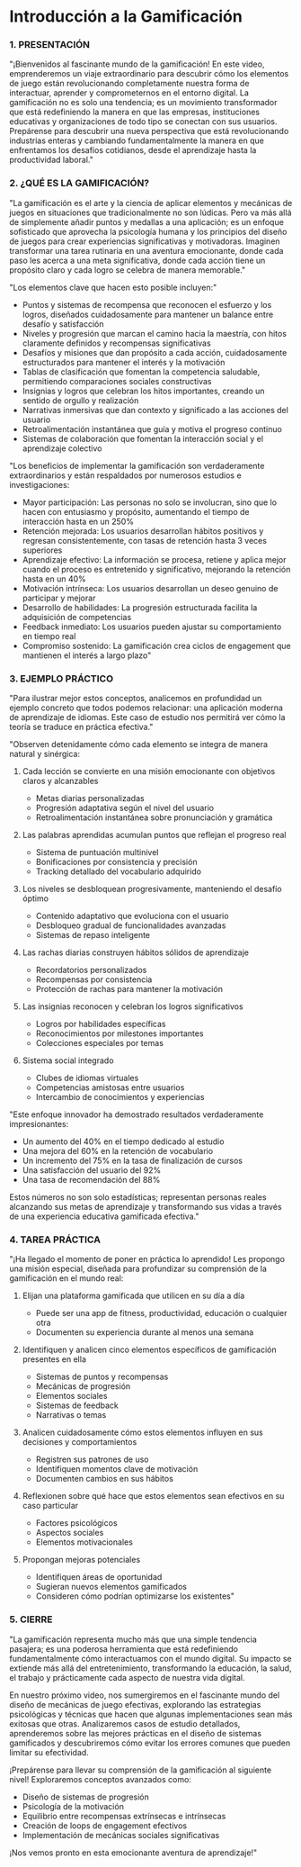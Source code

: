 # Introducción a la Gamificación

### 1. PRESENTACIÓN

"¡Bienvenidos al fascinante mundo de la gamificación! En este video, emprenderemos un viaje extraordinario para descubrir cómo los elementos de juego están revolucionando completamente nuestra forma de interactuar, aprender y comprometernos en el entorno digital. La gamificación no es solo una tendencia; es un movimiento transformador que está redefiniendo la manera en que las empresas, instituciones educativas y organizaciones de todo tipo se conectan con sus usuarios. Prepárense para descubrir una nueva perspectiva que está revolucionando industrias enteras y cambiando fundamentalmente la manera en que enfrentamos los desafíos cotidianos, desde el aprendizaje hasta la productividad laboral."

### 2. ¿QUÉ ES LA GAMIFICACIÓN?

"La gamificación es el arte y la ciencia de aplicar elementos y mecánicas de juegos en situaciones que tradicionalmente no son lúdicas. Pero va más allá de simplemente añadir puntos y medallas a una aplicación; es un enfoque sofisticado que aprovecha la psicología humana y los principios del diseño de juegos para crear experiencias significativas y motivadoras. Imaginen transformar una tarea rutinaria en una aventura emocionante, donde cada paso les acerca a una meta significativa, donde cada acción tiene un propósito claro y cada logro se celebra de manera memorable."

"Los elementos clave que hacen esto posible incluyen:"

- Puntos y sistemas de recompensa que reconocen el esfuerzo y los logros, diseñados cuidadosamente para mantener un balance entre desafío y satisfacción
- Niveles y progresión que marcan el camino hacia la maestría, con hitos claramente definidos y recompensas significativas
- Desafíos y misiones que dan propósito a cada acción, cuidadosamente estructurados para mantener el interés y la motivación
- Tablas de clasificación que fomentan la competencia saludable, permitiendo comparaciones sociales constructivas
- Insignias y logros que celebran los hitos importantes, creando un sentido de orgullo y realización
- Narrativas inmersivas que dan contexto y significado a las acciones del usuario
- Retroalimentación instantánea que guía y motiva el progreso continuo
- Sistemas de colaboración que fomentan la interacción social y el aprendizaje colectivo

"Los beneficios de implementar la gamificación son verdaderamente extraordinarios y están respaldados por numerosos estudios e investigaciones:

- Mayor participación: Las personas no solo se involucran, sino que lo hacen con entusiasmo y propósito, aumentando el tiempo de interacción hasta en un 250%
- Retención mejorada: Los usuarios desarrollan hábitos positivos y regresan consistentemente, con tasas de retención hasta 3 veces superiores
- Aprendizaje efectivo: La información se procesa, retiene y aplica mejor cuando el proceso es entretenido y significativo, mejorando la retención hasta en un 40%
- Motivación intrínseca: Los usuarios desarrollan un deseo genuino de participar y mejorar
- Desarrollo de habilidades: La progresión estructurada facilita la adquisición de competencias
- Feedback inmediato: Los usuarios pueden ajustar su comportamiento en tiempo real
- Compromiso sostenido: La gamificación crea ciclos de engagement que mantienen el interés a largo plazo"

### 3. EJEMPLO PRÁCTICO

"Para ilustrar mejor estos conceptos, analicemos en profundidad un ejemplo concreto que todos podemos relacionar: una aplicación moderna de aprendizaje de idiomas. Este caso de estudio nos permitirá ver cómo la teoría se traduce en práctica efectiva."

"Observen detenidamente cómo cada elemento se integra de manera natural y sinérgica:

1. Cada lección se convierte en una misión emocionante con objetivos claros y alcanzables
   - Metas diarias personalizadas
   - Progresión adaptativa según el nivel del usuario
   - Retroalimentación instantánea sobre pronunciación y gramática

2. Las palabras aprendidas acumulan puntos que reflejan el progreso real
   - Sistema de puntuación multinivel
   - Bonificaciones por consistencia y precisión
   - Tracking detallado del vocabulario adquirido

3. Los niveles se desbloquean progresivamente, manteniendo el desafío óptimo
   - Contenido adaptativo que evoluciona con el usuario
   - Desbloqueo gradual de funcionalidades avanzadas
   - Sistemas de repaso inteligente

4. Las rachas diarias construyen hábitos sólidos de aprendizaje
   - Recordatorios personalizados
   - Recompensas por consistencia
   - Protección de rachas para mantener la motivación

5. Las insignias reconocen y celebran los logros significativos
   - Logros por habilidades específicas
   - Reconocimientos por milestones importantes
   - Colecciones especiales por temas

6. Sistema social integrado
   - Clubes de idiomas virtuales
   - Competencias amistosas entre usuarios
   - Intercambio de conocimientos y experiencias

"Este enfoque innovador ha demostrado resultados verdaderamente impresionantes:
- Un aumento del 40% en el tiempo dedicado al estudio
- Una mejora del 60% en la retención de vocabulario
- Un incremento del 75% en la tasa de finalización de cursos
- Una satisfacción del usuario del 92%
- Una tasa de recomendación del 88%

Estos números no son solo estadísticas; representan personas reales alcanzando sus metas de aprendizaje y transformando sus vidas a través de una experiencia educativa gamificada efectiva."

### 4. TAREA PRÁCTICA

"¡Ha llegado el momento de poner en práctica lo aprendido! Les propongo una misión especial, diseñada para profundizar su comprensión de la gamificación en el mundo real:

1. Elijan una plataforma gamificada que utilicen en su día a día
   - Puede ser una app de fitness, productividad, educación o cualquier otra
   - Documenten su experiencia durante al menos una semana

2. Identifiquen y analicen cinco elementos específicos de gamificación presentes en ella
   - Sistemas de puntos y recompensas
   - Mecánicas de progresión
   - Elementos sociales
   - Sistemas de feedback
   - Narrativas o temas

3. Analicen cuidadosamente cómo estos elementos influyen en sus decisiones y comportamientos
   - Registren sus patrones de uso
   - Identifiquen momentos clave de motivación
   - Documenten cambios en sus hábitos

4. Reflexionen sobre qué hace que estos elementos sean efectivos en su caso particular
   - Factores psicológicos
   - Aspectos sociales
   - Elementos motivacionales

5. Propongan mejoras potenciales
   - Identifiquen áreas de oportunidad
   - Sugieran nuevos elementos gamificados
   - Consideren cómo podrían optimizarse los existentes"

### 5. CIERRE

"La gamificación representa mucho más que una simple tendencia pasajera; es una poderosa herramienta que está redefiniendo fundamentalmente cómo interactuamos con el mundo digital. Su impacto se extiende más allá del entretenimiento, transformando la educación, la salud, el trabajo y prácticamente cada aspecto de nuestra vida digital.

En nuestro próximo video, nos sumergiremos en el fascinante mundo del diseño de mecánicas de juego efectivas, explorando las estrategias psicológicas y técnicas que hacen que algunas implementaciones sean más exitosas que otras. Analizaremos casos de estudio detallados, aprenderemos sobre las mejores prácticas en el diseño de sistemas gamificados y descubriremos cómo evitar los errores comunes que pueden limitar su efectividad.

¡Prepárense para llevar su comprensión de la gamificación al siguiente nivel! Exploraremos conceptos avanzados como:
- Diseño de sistemas de progresión
- Psicología de la motivación
- Equilibrio entre recompensas extrínsecas e intrínsecas
- Creación de loops de engagement efectivos
- Implementación de mecánicas sociales significativas

¡Nos vemos pronto en esta emocionante aventura de aprendizaje!"

